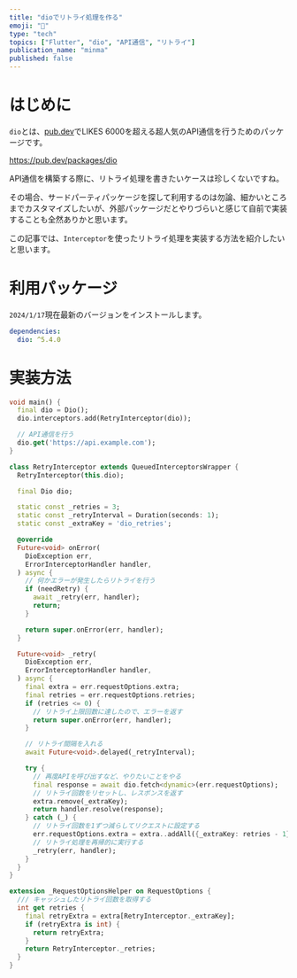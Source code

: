 ```yaml
---
title: "dioでリトライ処理を作る"
emoji: "👻"
type: "tech"
topics: ["Flutter", "dio", "API通信", "リトライ"]
publication_name: "minma"
published: false
---
```

# はじめに

`dio`とは、[pub.dev](https://pub.dev)でLIKES 6000を超える超人気のAPI通信を行うためのパッケージです。

https://pub.dev/packages/dio


API通信を構築する際に、リトライ処理を書きたいケースは珍しくないですね。

その場合、サードパーティパッケージを探して利用するのは勿論、細かいところまでカスタマイズしたいが、外部パッケージだとやりづらいと感じて自前で実装することも全然ありかと思います。

この記事では、`Interceptor`を使ったリトライ処理を実装する方法を紹介したいと思います。

# 利用パッケージ

`2024/1/17`現在最新のバージョンをインストールします。

```dart:pubspec.yaml
dependencies:
  dio: ^5.4.0
```

# 実装方法

```dart
void main() {
  final dio = Dio();
  dio.interceptors.add(RetryInterceptor(dio));

  // API通信を行う
  dio.get('https://api.example.com');
}

class RetryInterceptor extends QueuedInterceptorsWrapper {
  RetryInterceptor(this.dio);

  final Dio dio;

  static const _retries = 3;
  static const _retryInterval = Duration(seconds: 1);
  static const _extraKey = 'dio_retries';

  @override
  Future<void> onError(
    DioException err,
    ErrorInterceptorHandler handler,
  ) async {
    // 何かエラーが発生したらリトライを行う
    if (needRetry) {
      await _retry(err, handler);
      return;
    }

    return super.onError(err, handler);
  }

  Future<void> _retry(
    DioException err,
    ErrorInterceptorHandler handler,
  ) async {
    final extra = err.requestOptions.extra;
    final retries = err.requestOptions.retries;
    if (retries <= 0) {
      // リトライ上限回数に達したので、エラーを返す
      return super.onError(err, handler);
    }

    // リトライ間隔を入れる
    await Future<void>.delayed(_retryInterval);

    try {
      // 再度APIを呼び出すなど、やりたいことをやる
      final response = await dio.fetch<dynamic>(err.requestOptions);
      // リトライ回数をリセットし、レスポンスを返す
      extra.remove(_extraKey);
      return handler.resolve(response);
    } catch (_) {
      // リトライ回数を1ずつ減らしてリクエストに設定する
      err.requestOptions.extra = extra..addAll({_extraKey: retries - 1});
      // リトライ処理を再帰的に実行する
      _retry(err, handler);
    }
  }
}

extension _RequestOptionsHelper on RequestOptions {
  /// キャッシュしたリトライ回数を取得する
  int get retries {
    final retryExtra = extra[RetryInterceptor._extraKey];
    if (retryExtra is int) {
      return retryExtra;
    }
    return RetryInterceptor._retries;
  }
}
```

